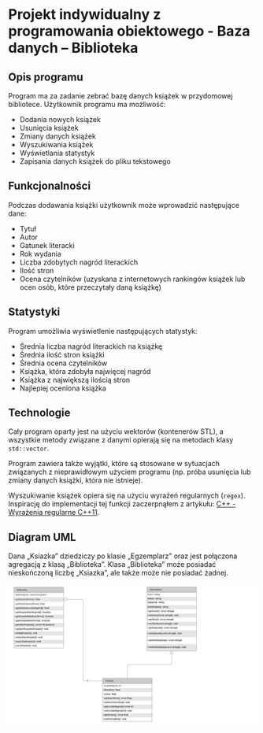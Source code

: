 # Projekt indywidualny z programowania obiektowego -  Baza danych – Biblioteka

## Opis programu

Program ma za zadanie zebrać bazę danych książek w przydomowej bibliotece. Użytkownik programu ma możliwość:

- Dodania nowych książek
- Usunięcia książek
- Zmiany danych książek
- Wyszukiwania książek
- Wyświetlania statystyk
- Zapisania danych książek do pliku tekstowego

## Funkcjonalności

Podczas dodawania książki użytkownik może wprowadzić następujące dane:

- Tytuł
- Autor
- Gatunek literacki
- Rok wydania
- Liczba zdobytych nagród literackich
- Ilość stron
- Ocena czytelników (uzyskana z internetowych rankingów książek lub ocen osób, które przeczytały daną książkę)

## Statystyki

Program umożliwia wyświetlenie następujących statystyk:

- Średnia liczba nagród literackich na książkę
- Średnia ilość stron książki
- Średnia ocena czytelników
- Książka, która zdobyła najwięcej nagród
- Książka z największą ilością stron
- Najlepiej oceniona książka

## Technologie

Cały program oparty jest na użyciu wektorów (kontenerów STL), a wszystkie metody związane z danymi opierają się na metodach klasy `std::vector`.

Program zawiera także wyjątki, które są stosowane w sytuacjach związanych z nieprawidłowym użyciem programu (np. próba usunięcia lub zmiany danych książki, która nie istnieje).

Wyszukiwanie książek opiera się na użyciu wyrażeń regularnych (`regex`). Inspirację do implementacji tej funkcji zaczerpnąłem z artykułu: [C++ - Wyrażenia regularne C++11](https://cpp0x.pl/artykuly/Inne-artykuly/C++-Wyrazenia-regularne-C++11-boost/47).

## Diagram UML

Dana „Ksiazka” dziedziczy po klasie „Egzemplarz” oraz jest połączona agregacją z klasą „Biblioteka”. Klasa „Biblioteka” może posiadać nieskończoną liczbę „Ksiazka”, ale także może nie posiadać żadnej.

![Diagram UML](diagram.png) 
